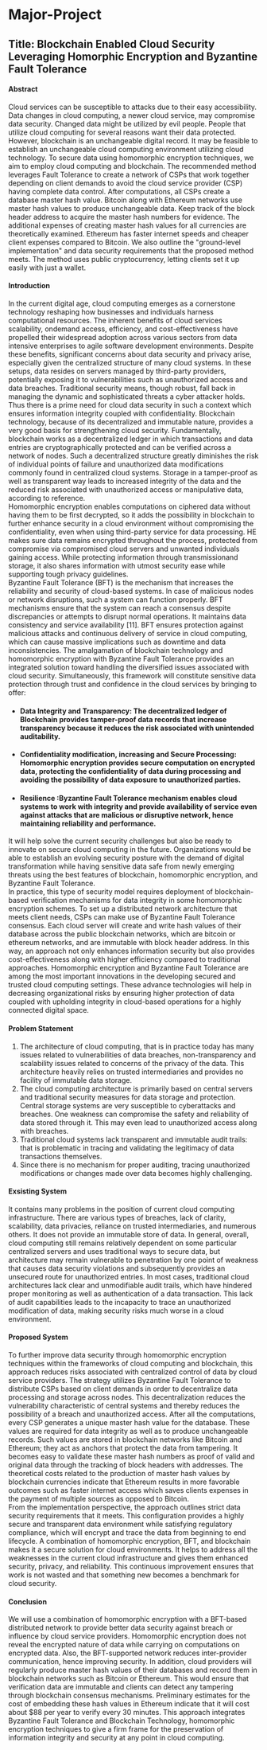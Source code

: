# Major-Project

## Title: Blockchain Enabled Cloud Security Leveraging Homorphic Encryption and Byzantine Fault Tolerance

#### Abstract
Cloud services can be susceptible to attacks due to their easy accessibility. Data changes in cloud computing, a newer cloud service, may compromise data security. Changed data might be utilized by evil people. People that utilize cloud computing for several reasons want their data protected. However, blockchain is an unchangeable digital record. It may be feasible to establish an unchangeable cloud computing environment utilizing cloud technology. To secure data using homomorphic encryption techniques, we aim to employ cloud computing and blockchain. The recommended method leverages Fault Tolerance to create a network of CSPs that work together depending on client demands to avoid the cloud service provider (CSP) having complete data control. After computations, all CSPs create a database master hash value. Bitcoin along with Ethereum networks use master hash values to produce unchangeable data. Keep track of the block header address to acquire the master hash numbers for evidence. The additional expenses of creating master hash values for all currencies are theoretically examined. Ethereum has faster internet speeds and cheaper client expenses compared to Bitcoin. We also outline the "ground-level implementation" and data security requirements that the proposed method meets. The method uses public cryptocurrency, letting clients set it up easily with just a wallet. 
<br/>

#### Introduction
In the current digital age, cloud computing emerges as a cornerstone technology reshaping how businesses and individuals harness computational resources. The inherent benefits of cloud services scalability, ondemand access, efficiency, and cost-effectiveness have propelled their widespread adoption across various sectors from data intensive enterprises to agile software development environments. Despite these benefits, significant concerns about data security and privacy arise, especially given the centralized structure of many cloud systems. In these setups, data resides on servers managed by third-party providers, potentially exposing it to vulnerabilities such as unauthorized access and data breaches. Traditional security  means, though robust, fall back in managing the dynamic and sophisticated threats a cyber attacker holds. Thus there is a prime need for cloud data security in such a context which ensures information integrity coupled with confidentiality. Blockchain technology, because of its decentralized and immutable nature, provides a very good basis for strengthening cloud security. Fundamentally, blockchain works as a decentralized ledger in which transactions and data entries are cryptographically protected and can be verified across a network of nodes. Such a decentralized structure greatly diminishes the risk of individual points of failure and unauthorized data modifications commonly found in centralized cloud systems. Storage in a tamper-proof as well as transparent way leads to increased integrity of the data and the reduced risk associated with unauthorized access or manipulative data, according to reference. <br/>
Homomorphic encryption enables computations on ciphered data without having them to be first decrypted, so it adds the possibility in blockchain to further enhance security in a cloud environment without compromising the confidentiality, even when using third-party service for data processing. HE makes sure data remains encrypted throughout the process, protected from compromise via compromised cloud servers and unwanted individuals gaining access. While protecting information through transmissionand storage, it also shares information with utmost security ease while supporting tough privacy guidelines. <br/>
Byzantine Fault Tolerance (BFT) is the mechanism that increases the reliability and security of cloud-based systems. In case of malicious nodes or network disruptions, such a system can function properly. BFT mechanisms ensure that the system can reach a consensus despite discrepancies or attempts to disrupt normal operations. It maintains data consistency and service availability [11]. BFT ensures protection against malicious attacks and continuous delivery of service in cloud computing, which can cause massive implications such as downtime and data inconsistencies. The amalgamation of blockchain technology and homomorphic encryption with Byzantine Fault Tolerance provides an integrated solution toward handling the diversified issues associated with cloud security. Simultaneously, this framework will constitute sensitive data protection through trust and confidence in the cloud services by bringing to offer:  <br/>
- #### Data Integrity and Transparency: The decentralized ledger of Blockchain provides tamper-proof data records that increase transparency because it reduces the risk associated with unintended auditability.  <br/>
- #### Confidentiality modification, increasing and Secure Processing: Homomorphic encryption provides secure computation on encrypted data, protecting the confidentiality of data during processing and avoiding the possibility of data exposure to unauthorized parties.  <br/>
- #### Resilience :Byzantine Fault Tolerance mechanism enables cloud systems to work with integrity and provide availability of service even against attacks that are malicious or disruptive network, hence maintaining reliability and performance.  <br/>

It will help solve the current security challenges but also be ready to innovate on secure cloud computing in the future. Organizations would be able to establish an evolving security posture with the demand of digital transformation while having sensitive data safe from newly emerging threats using the best features of blockchain, homomorphic encryption, and Byzantine Fault Tolerance.  <br/>
In practice, this type of security model requires deployment of blockchain-based verification mechanisms for data integrity in some homomorphic encryption schemes. To set up a distributed network architecture that meets client needs, CSPs can make use of Byzantine Fault Tolerance consensus. Each cloud server will create and write hash values of their database across the public blockchain networks, which are bitcoin or ethereum networks, and are immutable with block header address. In this way, an approach not only enhances information security but also provides cost-effectiveness along with higher efficiency compared to traditional approaches. Homomorphic encryption and Byzantine Fault Tolerance are among the most important innovations in the developing secured and trusted cloud computing settings. These advance technologies will help in decreasing organizational risks by ensuring higher protection of data coupled with upholding integrity in cloud-based operations for a highly connected digital space.

#### Problem Statement

1. The architecture of cloud computing, that is in practice today has many issues related to vulnerabilities of data breaches, non-transparency and scalability issues related to concerns of the privacy of the data. This architecture heavily relies on trusted intermediaries and provides no facility of immutable data storage. 
2. The cloud computing architecture is primarily based on central servers and traditional security measures for data storage and protection. Central storage systems are very susceptible to cyberattacks and breaches. One weakness can compromise the safety and reliability of data stored through it. This may even lead to unauthorized access along with breaches. 
3. Traditional cloud systems lack transparent and immutable audit trails: that is problematic in tracing and validating the legitimacy of data transactions themselves. 
4. Since there is no mechanism for proper auditing, tracing unauthorized modifications or changes made over data becomes highly challenging.

#### Exsisting System

It contains many problems in the position of current cloud computing infrastructure. There are various types of breaches, lack of clarity, scalability, data privacies, reliance on trusted intermediaries, and numerous others. It does not provide an immutable store of data. In general, overall, cloud computing still remains relatively dependent on some particular centralized servers and uses traditional ways to secure data, but architecture may remain vulnerable to penetration by one point of weakness that causes data security violations and subsequently provides an unsecured route for unauthorized entries. In most cases, traditional cloud architectures lack clear and unmodifiable audit trails, which have hindered proper monitoring as well as authentication of a data transaction. This lack of audit capabilities leads to the incapacity to trace an unauthorized modification of data, making security risks much worse in a cloud environment.

#### Proposed System

To further improve data security through homomorphic encryption techniques within the frameworks of cloud computing and blockchain, this approach reduces risks associated with centralized control of data by cloud service providers. The strategy utilizes Byzantine Fault Tolerance to distribute CSPs based on client demands in order to decentralize data processing and storage across nodes. This decentralization reduces the vulnerability characteristic of central systems and thereby reduces the possibility of a breach and unauthorized access. After all the computations, every CSP generates a unique master hash value for the database. These values are required for data integrity as well as to produce unchangeable records. Such values are stored in blockchain networks like Bitcoin and Ethereum; they act as anchors that protect the data from tampering.  It becomes easy to validate these master hash numbers as proof of valid and original data through the tracking of block headers with addresses. The theoretical costs related to the production of master hash values by blockchain currencies indicate that Ethereum results in more favorable outcomes such as faster internet access which saves clients expenses in the payment of multiple sources as opposed to Bitcoin. <br/> From the implementation perspective, the approach outlines strict data security requirements that it meets. This configuration provides a highly secure and transparent data environment while satisfying regulatory compliance, which will encrypt and trace the data from beginning to end lifecycle. A combination of homomorphic encryption, BFT, and blockchain makes it a secure solution for cloud environments. It helps to address all the weaknesses in the current cloud infrastructure and gives them enhanced security, privacy, and reliability. This continuous improvement ensures that work is not wasted and that something new becomes a benchmark for cloud security. 

#### Conclusion

We will use a combination of homomorphic encryption with a BFT-based distributed network to provide better data security against breach or influence by cloud service providers. Homomorphic encryption does not reveal the encrypted nature of data while carrying on computations on encrypted data. Also, the BFT-supported network reduces inter-provider communication, hence improving security. In addition, cloud providers will regularly produce master hash values of their databases and record them in blockchain networks such as Bitcoin or Ethereum. This would ensure that verification data are immutable and clients can detect any tampering through blockchain consensus mechanisms. Preliminary estimates for the cost of embedding these hash values in Ethereum indicate that it will cost about $88 per year to verify every 30 minutes. This approach integrates Byzantine Fault Tolerance and Blockchain Technology, homomorphic encryption techniques to give a firm frame for the preservation of information integrity and security at any point in cloud computing.

